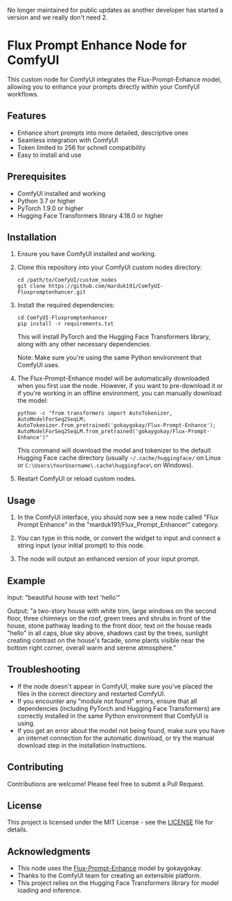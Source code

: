 No longer maintained for public updates as another developer has started a version and we really don't need 2.

# Flux Prompt Enhance Node for ComfyUI

This custom node for ComfyUI integrates the Flux-Prompt-Enhance model, allowing you to enhance your prompts directly within your ComfyUI workflows.

## Features

- Enhance short prompts into more detailed, descriptive ones
- Seamless integration with ComfyUI
- Token limited to 256 for schnell compatibility
- Easy to install and use

## Prerequisites

- ComfyUI installed and working
- Python 3.7 or higher
- PyTorch 1.9.0 or higher
- Hugging Face Transformers library 4.18.0 or higher

## Installation

1. Ensure you have ComfyUI installed and working.

2. Clone this repository into your ComfyUI custom nodes directory:

   ```
   cd /path/to/ComfyUI/custom_nodes
   git clone https://github.com/marduk191/ComfyUI-Fluxpromptenhancer.git
   ```

3. Install the required dependencies:

   ```
   cd ComfyUI-Fluxpromptenhancer
   pip install -r requirements.txt
   ```

   This will install PyTorch and the Hugging Face Transformers library, along with any other necessary dependencies.

   Note: Make sure you're using the same Python environment that ComfyUI uses.

4. The Flux-Prompt-Enhance model will be automatically downloaded when you first use the node. However, if you want to pre-download it or if you're working in an offline environment, you can manually download the model:

   ```
   python -c "from transformers import AutoTokenizer, AutoModelForSeq2SeqLM; AutoTokenizer.from_pretrained('gokaygokay/Flux-Prompt-Enhance'); AutoModelForSeq2SeqLM.from_pretrained('gokaygokay/Flux-Prompt-Enhance')"
   ```

   This command will download the model and tokenizer to the default Hugging Face cache directory (usually `~/.cache/huggingface/` on Linux or `C:\Users\YourUsername\.cache\huggingface\` on Windows).

5. Restart ComfyUI or reload custom nodes.

## Usage

1. In the ComfyUI interface, you should now see a new node called "Flux Prompt Enhance" in the "marduk191/Flux_Prompt_Enhancer" category.

2. You can type in this node, or convert the widget to input and connect a string input (your initial prompt) to this node.

3. The node will output an enhanced version of your input prompt.

## Example

Input: "beautiful house with text 'hello'"

Output: "a two-story house with white trim, large windows on the second floor, three chimneys on the roof, green trees and shrubs in front of the house, stone pathway leading to the front door, text on the house reads "hello" in all caps, blue sky above, shadows cast by the trees, sunlight creating contrast on the house's facade, some plants visible near the bottom right corner, overall warm and serene atmosphere."

## Troubleshooting

- If the node doesn't appear in ComfyUI, make sure you've placed the files in the correct directory and restarted ComfyUI.
- If you encounter any "module not found" errors, ensure that all dependencies (including PyTorch and Hugging Face Transformers) are correctly installed in the same Python environment that ComfyUI is using.
- If you get an error about the model not being found, make sure you have an internet connection for the automatic download, or try the manual download step in the installation instructions.

## Contributing

Contributions are welcome! Please feel free to submit a Pull Request.

## License

This project is licensed under the MIT License - see the [LICENSE](LICENSE) file for details.

## Acknowledgments

- This node uses the [Flux-Prompt-Enhance](https://huggingface.co/gokaygokay/Flux-Prompt-Enhance) model by gokaygokay.
- Thanks to the ComfyUI team for creating an extensible platform.
- This project relies on the Hugging Face Transformers library for model loading and inference.

